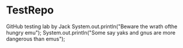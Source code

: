 # TestRepo
GitHub testing lab by Jack
System.out.println("Beware the wrath ofthe hungry emu");
System.out.println("Some say yaks and gnus are more dangerous than emus");
